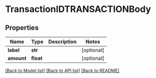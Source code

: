 # TransactionIDTRANSACTIONBody

## Properties
Name | Type | Description | Notes
------------ | ------------- | ------------- | -------------
**label** | **str** |  | [optional] 
**amount** | **float** |  | [optional] 

[[Back to Model list]](../README.md#documentation-for-models) [[Back to API list]](../README.md#documentation-for-api-endpoints) [[Back to README]](../README.md)

